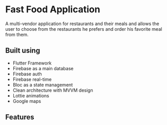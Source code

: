  # Fast Food Application
 A multi-vendor application for restaurants and their meals and allows the user to choose from the
restaurants he prefers and order his favorite meal from them.

## Built using
- Flutter Framework
- Firebase as a main database
- Firebase auth
- Firebase real-time
- Bloc as a state management
- Clean architecture with MVVM design
- Lottie animations
- Google maps

## Features

